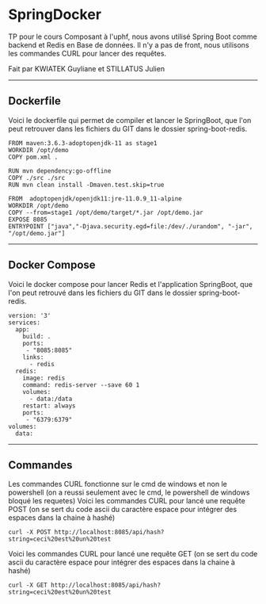# SpringDocker
TP pour le cours Composant à l'uphf, nous avons utilisé Spring Boot comme backend et Redis en Base de données. 
Il n'y a pas de front, nous utilisons les commandes CURL pour lancer des requêtes.

Fait par KWIATEK Guyliane et STILLATUS Julien

-----------------

## Dockerfile

Voici le dockerfile qui permet de compiler et lancer le SpringBoot, que l'on peut retrouver dans les fichiers du GIT dans le dossier spring-boot-redis.

```
FROM maven:3.6.3-adoptopenjdk-11 as stage1
WORKDIR /opt/demo
COPY pom.xml .

RUN mvn dependency:go-offline
COPY ./src ./src
RUN mvn clean install -Dmaven.test.skip=true

FROM  adoptopenjdk/openjdk11:jre-11.0.9_11-alpine
WORKDIR /opt/demo
COPY --from=stage1 /opt/demo/target/*.jar /opt/demo.jar
EXPOSE 8085
ENTRYPOINT ["java","-Djava.security.egd=file:/dev/./urandom", "-jar", "/opt/demo.jar"]
```

-----------------

## Docker Compose

Voici le docker compose pour lancer Redis et l'application SpringBoot, que l'on peut retrouvé dans les fichiers du GIT dans le dossier spring-boot-redis.

```
version: '3'
services:
  app:
    build: .
    ports:
     - "8085:8085"
    links:
      - redis
  redis:
    image: redis
    command: redis-server --save 60 1
    volumes:
      - data:/data
    restart: always
    ports:
     - "6379:6379"
volumes:
  data:
```
  
-----------------

## Commandes

Les commandes CURL fonctionne sur le cmd de windows et non le powershell (on a reussi seulement avec le cmd, le powershell de windows bloqué les requetes)
Voici les commandes CURL pour lancé une requête POST (on se sert du code ascii du caractère espace pour intégrer des espaces dans la chaine à hashé)

`curl -X POST http://localhost:8085/api/hash?string=ceci%20est%20un%20test`

Voici les commandes CURL pour lancé une requête GET (on se sert du code ascii du caractère espace pour intégrer des espaces dans la chaine à hashé)

`curl -X GET http://localhost:8085/api/hash?string=ceci%20est%20un%20test`

